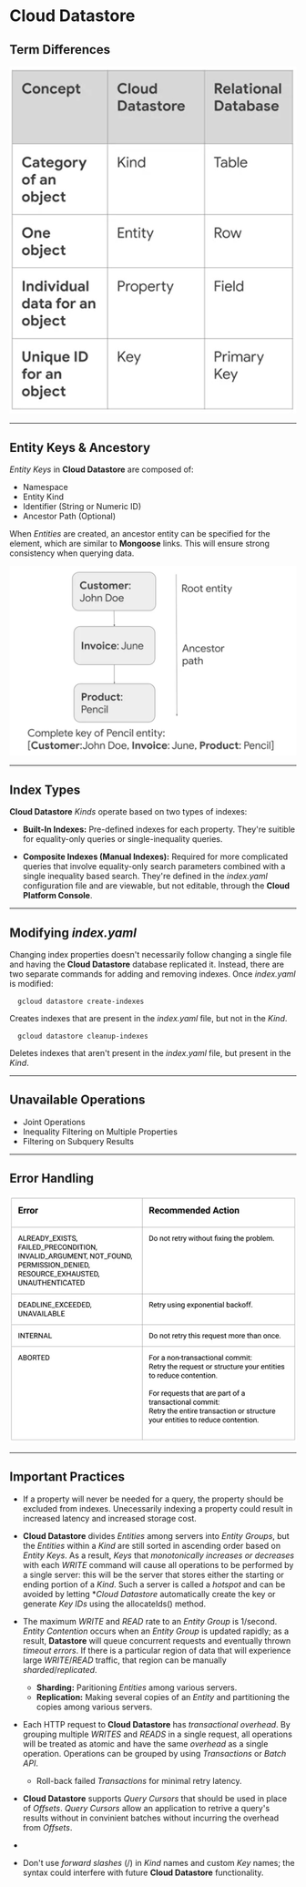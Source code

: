 # Cloud Datastore

## Term Differences

![](./images/datastoreComparison.png)

- - - -

## Entity Keys & Ancestory

*Entity Keys* in **Cloud Datastore** are composed of:
  * Namespace
  * Entity Kind
  * Identifier (String or Numeric ID)
  * Ancestor Path (Optional)

When *Entities* are created, an ancestor entity can be specified for the element, which are similar to **Mongoose** links. This will ensure strong consistency when querying data.

 ![Ancestory Paths](./images/ancestory.png)

- - - -

## Index Types

**Cloud Datastore** *Kinds* operate based on two types of indexes:

* **Built-In Indexes:** Pre-defined indexes for each property. They're suitible for equality-only queries or single-inequality queries.

* **Composite Indexes (Manual Indexes):** Required for more complicated queries that involve equality-only search parameters combined with a single inequality based search. They're defined in the *index.yaml* configuration file and are viewable, but not editable, through the **Cloud Platform Console**.

- - - -

## Modifying *index.yaml*

Changing index properties doesn't necessarily follow changing a single file and having the **Cloud Datastore** database replicated it. Instead, there are two separate commands for adding and removing indexes. Once *index.yaml* is modified:

```
  gcloud datastore create-indexes
```
Creates indexes that are present in the *index.yaml* file, but not in the *Kind*.
   
```
  gcloud datastore cleanup-indexes
```
Deletes indexes that aren't present in the *index.yaml* file, but present in the *Kind*.

- - - -

## Unavailable Operations

* Joint Operations
* Inequality Filtering on Multiple Properties
* Filtering on Subquery Results

- - - -

## Error Handling

![Errors & Recommended Actions](./images/errorHandling.png)

- - - -

## Important Practices

* If a property will never be needed for a query, the property should be excluded from indexes. Unecessarily indexing a property could result in increased latency and increased storage cost.

* **Cloud Datastore** divides *Entities* among servers into *Entity Groups*, but the *Entities* within a *Kind* are still sorted in ascending order based on *Entity Keys*. As a result, *Keys* that *monotonically increases or decreases* with each *WRITE* command will cause all operations to be performed by a single server: this will be the server that stores either the starting or ending portion of a *Kind*. Such a server is called a *hotspot* and can be avoided by letting **Cloud Datastore* automatically create the key or generate *Key IDs* using the allocateIds() method.

* The maximum *WRITE* and *READ* rate to an *Entity Group* is 1/second. *Entity Contention* occurs when an *Entity Group* is updated rapidly; as a result, **Datastore** will queue concurrent requests and eventually thrown *timeout errors*. If there is a particular region of data that will experience large *WRITE*/*READ* traffic, that region can be manually *sharded*/*replicated*.
  * **Sharding:** Paritioning *Entities* among various servers. 
  * **Replication:** Making several copies of an *Entity* and partitioning the copies among various servers.

* Each HTTP request to **Cloud Datastore** has *transactional overhead*. By grouping multiple *WRITES* and *READS* in a single request, all operations will be treated as atomic and have the same *overhead* as a single operation. Operations can be grouped by using *Transactions* or *Batch API*.
  * Roll-back failed *Transactions* for minimal retry latency.

* **Cloud Datastore** supports *Query Cursors* that should be used in place of *Offsets*. *Query Cursors* allow an application to retrive a query's results without in convinient batches without incurring the overhead from *Offsets*.
* 

* Don't use *forward slashes* (/) in *Kind* names and custom *Key* names; the syntax could interfere with future **Cloud Datastore** functionality.